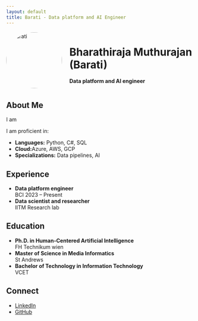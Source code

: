 ```yaml
---
layout: default
title: Barati - Data platform and AI Engineer
---
```


<div style="display: flex; align-items: center; gap: 20px; margin-bottom: 1em;">
  <img src="/assets/images/profile.jpg" alt="Barati" style="width: 150px; height: 150px; border-radius: 50%; object-fit: cover;">
  <div>
    <h1>Bharathiraja Muthurajan (Barati)</h1>
    <p><strong>Data platform and AI engineer</strong></p>
  </div>
</div>

<h2 id="about">About Me</h2>
<p>I am </p>
<p>I am proficient in:</p>
<ul class="no-bullet">
    <li><strong>Languages:</strong> Python, C#, SQL</li>
    <li><strong>Cloud:</strong>Azure, AWS, GCP</li>
    <li><strong>Specializations:</strong> Data pipelines, AI</li>
</ul>

<h2 id="experience">Experience</h2>
<ul class="no-bullet">
    <li><strong>Data platform engineer</strong><br>BCI 2023 – Present</li>
    <li><strong>Data scientist and researcher</strong><br>IITM Research lab</li>
</ul>

<h2 id="education">Education</h2>
<ul class="no-bullet">
    <li><strong>Ph.D. in Human-Centered Artificial Intelligence</strong><br>FH Technikum wien</li>
    <li><strong>Master of Science in Media Informatics</strong><br>St Andrews</li>
    <li><strong>Bachelor of Technology in Information Technology</strong><br>VCET</li>
</ul>

<h2 id="connect">Connect</h2>
<ul class="no-bullet">
    <li><a href="https://www.linkedin.com/in/bharathirajam" target="_blank">LinkedIn</a></li>
    <li><a href="https://github.com/brt-rj" target="_blank">GitHub</a></li>
</ul>